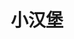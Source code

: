 ---
layout: home

title: 小汉堡
titleTemplate: 学习日志

hero:
  name: 汉堡学习日志
  text: 纪录汉堡成为合格前端工程师的每一步
  tagline: 主要以学习的成果、结论为主，当然，偶尔也会有一些有趣的研究
  actions:
    - theme: brand
      text: 进入日志
      link: /guide/js/data-type
    - theme: alt
      text: 进入GitHub
      link: https://github.com/liaoyihang

features:
  - icon: ⚡️
    title: Vue模板语法
    details: 模板语法的原理，模板转换成render函数的过程
    link: /guide/vue/template

  - icon: 🖖
    title: 浮点数原理
    details: 从浮点数存储去研究浮点数精度丢失的原因
    link: /guide/js/decimal

  - icon: 🛠️
    title: 暂时没有
    details: 暂时没有
    link: 

---